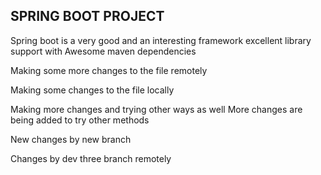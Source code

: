 ## SPRING BOOT PROJECT
Spring boot is a very good and an interesting framework
excellent library support with Awesome maven dependencies

Making some more changes to the file remotely
 



Making some changes to the file locally

Making more changes and trying other ways as well
More changes are being added to try other methods

New changes by new branch

Changes by dev three branch remotely
